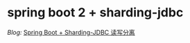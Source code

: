 # spring boot 2 + sharding-jdbc

*Blog:* [Spring Boot + Sharding-JDBC 读写分离](https://www.cnblogs.com/victorbu/p/11250755.html)

